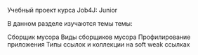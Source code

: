 Учебный проект курса Job4J: Junior

В данном разделе изучаются темы темы:

Сборщик мусора
Виды сборщиков мусора
Профилирование приложения
Типы ссылок и коллекции на soft weak ссылках
